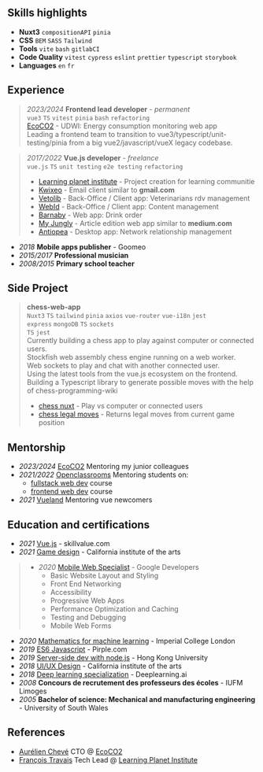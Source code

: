 ## Skills highlights
- **Nuxt3** `compositionAPI` `pinia`
- **CSS** `BEM` `SASS` `Tailwind`
- **Tools** `vite` `bash` `gitlabCI`
- **Code Quality** `vitest` `cypress` `eslint` `prettier` `typescript` `storybook`
- **Languages** `en` `fr`

## Experience
> *2023/2024* **Frontend lead developer** - *permanent*<br>
> `vue3` `TS` `vitest` `pinia` `bash` `refactoring`<br>
> [EcoCO2](https://www.ecoco2.com/) - UDWI: Energy consumption monitoring web app<br>
> Leading a frontend team to transition to vue3/typescript/unit-testing/pinia from a big vue2/javascript/vueX legacy codebase.<br>

> *2017/2022* **Vue.js developer** - *freelance*<br>
> `vue.js` `TS` `unit testing` `e2e testing` `refactoring`
> - [Learning planet institute](https://projects.learningplanetinstitute.org/dashboard) - Project creation for learning communitie
> - [Kwixeo](https://www.kwixeo.fr/) - Email client similar to **gmail.com**
> - [Vetolib](https://www.kwixeo.fr/) - Back-Office / Client app: Veterinarians rdv management
> - [WebId](https://vetolib.fr) - Back-Office / Client app: Content management
> - [Barnaby](https://barnaby.club/) - Web app: Drink order
> - [My Jungly](https://www.myjungly.com/) - Article edition web app similar to **medium.com**
> - [Antiopea](https://antiopea.com/) - Desktop app: Network relationship management

- *2018* **Mobile apps publisher** - Goomeo
- *2015/2017* **Professional musician**
- *2008/2015* **Primary school teacher**

## Side Project
> **chess-web-app**<br>
> `Nuxt3` `TS` `tailwind` `pinia` `axios` `vue-router` `vue-i18n` `jest`<br>
> `express` `mongoDB` `TS` `sockets`<br>
> `TS` `jest`<br>
> Currently building a chess app to play against computer or connected users.<br>
> Stockfish web assembly chess engine running on a web worker.<br>
> Web sockets to play and chat with another connected user.<br>
> Using the latest tools from the vue.js ecosystem on the frontend.<br>
> Building a Typescript library to generate possible moves with the help of chess-programming-wiki<br>
> - [chess nuxt](https://github.com/octodrome/chess/tree/main/chess-nuxt) - Play vs computer or connected users
> - [chess legal moves](https://github.com/octodrome/chess/tree/main/chess-legal-moves) - Returns legal moves from current game position

## Mentorship
- *2023/2024* [EcoCO2](https://www.ecoco2.com/) Mentoring my junior colleagues
- *2021/2022* [Openclassrooms](https://openclassrooms.com/fr/) Mentoring students on:
    - [fullstack web dev](https://openclassrooms.com/fr/paths/717-developpeur-web) course
    - [frontend web dev](https://openclassrooms.com/fr/paths/516-developpeur-dapplication-javascript-react) course
- *2021* [Vueland](https://discord.com/channels/325477692906536972/325654285255704578) Mentoring vue newcomers

## Education and certifications
- *2021* [Vue.js](https://skillvalue.com/fr/user/certificate/YlUXDGOERGIP2cr0LckXwKCpVl6gAOoJeEMNIcx3SBJm9bprXpF3rhS4l0lD) - skillvalue.com
- *2021* [Game design](https://www.coursera.org/account/accomplishments/specialization/certificate/GKXUNQCCLT8T) - California institute of the arts

> - *2020* [Mobile Web Specialist](https://www.credential.net/81d0e873-8258-4d6e-8198-24a7dfd761f6?key=efac0ca03c93fe6a21c060d0ec92ea431749f097ff5fe2c1df5069889af18881&record_view=true) - Google Developers
>   - Basic Website Layout and Styling
>   - Front End Networking
>   - Accessibility
>   - Progressive Web Apps
>   - Performance Optimization and Caching
>   - Testing and Debugging
>   - Mobile Web Forms

- *2020* [Mathematics for machine learning](https://www.coursera.org/account/accomplishments/specialization/certificate/GKXUNQCCLT8T) - Imperial College London
- *2019* [ES6 Javascript](http://credential.net/b9e5cf43-c3d5-4ea4-82bc-86bec1ec56e6) - Pirple.com
- *2019* [Server-side dev with node.js](https://www.coursera.org/account/accomplishments/verify/DF33K5SBSSRA) - Hong Kong University
- *2018* [UI/UX Design](http://coursera.org/account/accomplishments/specialization/certificate/CNFBDZFEL8EZ) - California institute of the arts
- *2018* [Deep learning specialization](https://www.coursera.org/account/accomplishments/specialization/45ZLWS394SJD) - Deeplearning.ai
- *2008* **Concours de recrutement des professeurs des écoles** - IUFM Limoges
- *2005* **Bachelor of science: Mechanical and manufacturing engineering** - University of South Wales

## References
- [Aurélien Chevé](https://www.linkedin.com/in/aureliencheve/) CTO @ [EcoCO2](https://www.linkedin.com/company/eco-co2/mycompany/)
- [François Travais](https://www.linkedin.com/in/ftravais/) Tech Lead @ [Learning Planet Institute](https://www.linkedin.com/school/learningplanetinstitute/)
